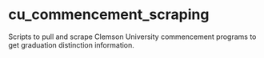 # cu_commencement_scraping
Scripts to pull and scrape Clemson University commencement programs to get graduation distinction information.

